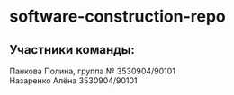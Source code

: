 # software-construction-repo
## Участники команды:
Панкова Полина, группа № 3530904/90101  
Назаренко Алёна 3530904/90101

